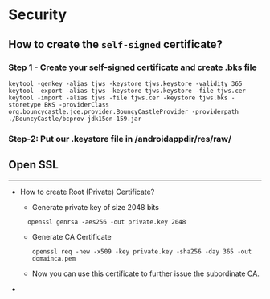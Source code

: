 # Security


## How to create the ```self-signed``` certificate?

### Step 1 - Create your self-signed certificate and create .bks file
```
keytool -genkey -alias tjws -keystore tjws.keystore -validity 365
keytool -export -alias tjws -keystore tjws.keystore -file tjws.cer
keytool -import -alias tjws -file tjws.cer -keystore tjws.bks -storetype BKS -providerClass org.bouncycastle.jce.provider.BouncyCastleProvider -providerpath ./BouncyCastle/bcprov-jdk15on-159.jar
```

### Step-2: Put our .keystore file in /androidappdir/res/raw/




## Open SSL

---

- How to create Root (Private) Certificate?
    
  - Generate private key of size 2048 bits
  
  ```shell
    openssl genrsa -aes256 -out private.key 2048
  ```

  - Generate CA Certificate

    ```shell
    openssl req -new -x509 -key private.key -sha256 -day 365 -out domainca.pem
    ```

  - Now you can use this certificate to further issue the subordinate CA.

- 
